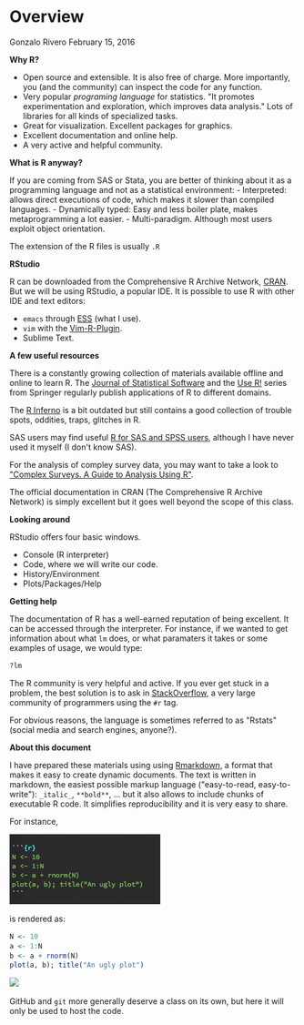Overview
================
Gonzalo Rivero
February 15, 2016

**Why R?**

-   Open source and extensible. It is also free of charge. More importantly, you (and the community) can inspect the code for any function.
-   Very popular *programing language* for statistics. "It promotes experimentation and exploration, which improves data analysis." Lots of libraries for all kinds of specialized tasks.
-   Great for visualization. Excellent packages for graphics.
-   Excellent documentation and online help.
-   A very active and helpful community.

**What is R anyway?**

If you are coming from SAS or Stata, you are better of thinking about it as a programming language and not as a statistical environment: - Interpreted: allows direct executions of code, which makes it slower than compiled languages. - Dynamically typed: Easy and less boiler plate, makes metaprogramming a lot easier. - Multi-paradigm. Although most users exploit object orientation.

The extension of the R files is usually `.R`

**RStudio**

R can be downloaded from the Comprehensive R Archive Network, [CRAN](https//cran.r-project.org). But we will be using RStudio, a popular IDE. It is possible to use R with other IDE and text editors:

-   `emacs` through [ESS](http://ess.r-project.org/) (what I use).
-   `vim` with the [Vim-R-Plugin](http://www.vim.org/scripts/script.php?script_id=2628).
-   Sublime Text.

**A few useful resources**

There is a constantly growing collection of materials available offline and online to learn R. The [Journal of Statistical Software](http://www.jstatsoft.org/index) and the [Use R!](http://www.springer.com/series/6991) series from Springer regularly publish applications of R to different domains.

The [R Inferno](http://www.burns-stat.com/documents/books/the-r-inferno/) is a bit outdated but still contains a good collection of trouble spots, oddities, traps, glitches in R.

SAS users may find useful [R for SAS and SPSS users](http://www.springer.com/us/book/9781461406846), although I have never used it myself (I don't know SAS).

For the analysis of compley survey data, you may want to take a look to ["Complex Surveys. A Guide to Analysis Using R"](http://r-survey.r-forge.r-project.org/svybook/).

The official documentation in CRAN (The Comprehensive R Archive Network) is simply excellent but it goes well beyond the scope of this class.

**Looking around**

RStudio offers four basic windows.

-   Console (R interpreter)
-   Code, where we will write our code.
-   History/Environment
-   Plots/Packages/Help

**Getting help**

The documentation of R has a well-earned reputation of being excellent. It can be accessed through the interpreter. For instance, if we wanted to get information about what `lm` does, or what paramaters it takes or some examples of usage, we would type:

``` r
?lm
```

The R community is very helpful and active. If you ever get stuck in a problem, the best solution is to ask in [StackOverflow](http://stackoverflow.com/), a very large community of programmers using the `#r` tag.

For obvious reasons, the language is sometimes referred to as "Rstats" (social media and search engines, anyone?).

**About this document**

I have prepared these materials using using [Rmarkdown](http://rmarkdown.rstudio.com/), a format that makes it easy to create dynamic documents. The text is written in markdown, the easiest possible markup language ("easy-to-read, easy-to-write"): `_italic_`, `**bold**`, ... but it also allows to include chunks of executable R code. It simplifies reproducibility and it is very easy to share.

For instance,

<p align="left">
<img src ="assets/raw-rmarkdown.png">
</p>
is rendered as:

``` r
N <- 10
a <- 1:N
b <- a + rnorm(N)
plot(a, b); title("An ugly plot")
```

![](/Users/gonzalorivero/westat/westraining-R/intro-to-R/00-intro_files/figure-markdown_github/unnamed-chunk-2-1.png)<!-- -->

GitHub and `git` more generally deserve a class on its own, but here it will only be used to host the code.
